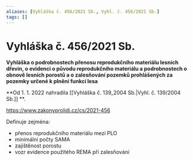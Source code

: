 ```yaml
---
aliases: [Vyhláška č. 456/2021 Sb., Vyhl. č. 456/2021 Sb.]
tags: []
---
```

# Vyhláška č. 456/2021 Sb.
**Vyhláška o podrobnostech přenosu reprodukčního materiálu lesních dřevin, o evidenci o původu reprodukčního materiálu a podrobnostech o obnově lesních porostů a o zalesňování pozemků prohlášených za pozemky určené k plnění funkcí lesa**

**Od 1. 1. 2022 nahradila [[Vyhláška č. 139_2004 Sb.|Vyhl. č. 139/2004 Sb.]] **.

https://www.zakonyprolidi.cz/cs/2021-456

Definuje zejména:
- přenos reprodukčního materiálu mezi PLO
- minimální počty SAMA
- zajištěnost porostu
- vozr evidence použítého REMA při zalesňování